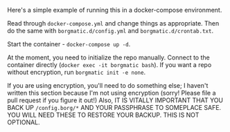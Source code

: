 Here's a simple example of running this in a docker-compose environment.

Read through `docker-compose.yml` and change things as appropriate. Then do the same with `borgmatic.d/config.yml` and `borgmatic.d/crontab.txt`.

Start the container - `docker-compose up -d`.

At the moment, you need to initialize the repo manually. Connect to the container directly (`docker exec -it borgmatic bash`). If you want a repo without encryption, run `borgmatic init -e none`.

If you are using encryption, you'll need to do something else; I haven't written this section because I'm not using encryption (sorry! Please file a pull request if you figure it out!) Also, IT IS VITALLY IMPORTANT THAT YOU BACK UP `/config.borg/*` AND YOUR PASSPHRASE TO SOMEPLACE SAFE. YOU WILL NEED THESE TO RESTORE YOUR BACKUP. THIS IS NOT OPTIONAL.